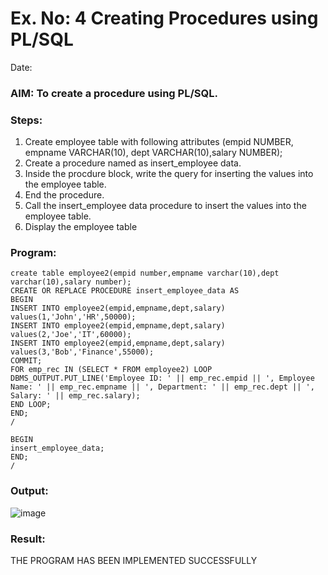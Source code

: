 # Ex. No: 4 Creating Procedures using PL/SQL
Date:
### AIM: To create a procedure using PL/SQL.

### Steps:
1. Create employee table with following attributes (empid NUMBER, empname VARCHAR(10), dept VARCHAR(10),salary NUMBER);
2. Create a procedure named as insert_employee data.
3. Inside the procdure block, write the query for inserting the values into the employee table.
4. End the procedure.
5. Call the insert_employee data procedure to insert the values into the employee table.
6. Display the employee table

### Program:
```
create table employee2(empid number,empname varchar(10),dept varchar(10),salary number);
CREATE OR REPLACE PROCEDURE insert_employee_data AS
BEGIN
INSERT INTO employee2(empid,empname,dept,salary)
values(1,'John','HR',50000);
INSERT INTO employee2(empid,empname,dept,salary)
values(2,'Joe','IT',60000);
INSERT INTO employee2(empid,empname,dept,salary)
values(3,'Bob','Finance',55000);
COMMIT;
FOR emp_rec IN (SELECT * FROM employee2) LOOP
DBMS_OUTPUT.PUT_LINE('Employee ID: ' || emp_rec.empid || ', Employee Name: ' || emp_rec.empname || ', Department: ' || emp_rec.dept || ', Salary: ' || emp_rec.salary);
END LOOP;
END;
/

BEGIN
insert_employee_data;
END;
/
```
### Output:

![image](https://github.com/SanjithaBolisetti/Ex-No-4-Creating-Procedures-using-PL-SQL/assets/119393633/c5d7009a-6f6f-4cf8-8940-57b546c3e35c)






### Result:
THE PROGRAM HAS BEEN IMPLEMENTED SUCCESSFULLY
